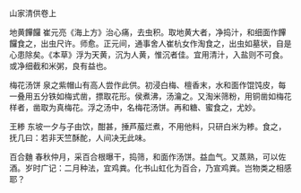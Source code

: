山家清供卷上

地黄饆饠
崔元亮《海上方》治心痛，去虫积。取地黄大者，净捣汁，和细面作饆饠食之，出虫尺许。师愈。正元间，通事舍人崔杭女作淘食之，出虫如墓状，自是心患除矣。《本草》浮为天黄，沉为人黄，惟沉者佳。宜用清汁，入盐则不可食。或净细截和米粥，良有益也。

梅花汤饼
泉之紫帽山有高人尝作此供。初浸白梅、檀香末，水和面作馄饨皮，每一叠用五分铁如梅式凿，摽取花形。侯煮沸，汤瀹之。又淘米筛粉，用铜凿如梅花样者，凿取为真梅花。浮之汤中，名梅花汤饼。再和糖、蜜食之，尤妙。

王糁
东坡一夕与子由饮，酣甚，捶芦菔烂煮，不用他料，只研白米为糁。食之，抚几曰：若非天竺酥酡，人间决无此味。

百合麯
春秋仲月，采百合根曝干，捣筛，和面作汤饼。益血气。又蒸熟，可以佐酒。岁时广记：二月种法，宜鸡粪。化书山虹化为百合，乃宣鸡粪。岂物类之相感耶？